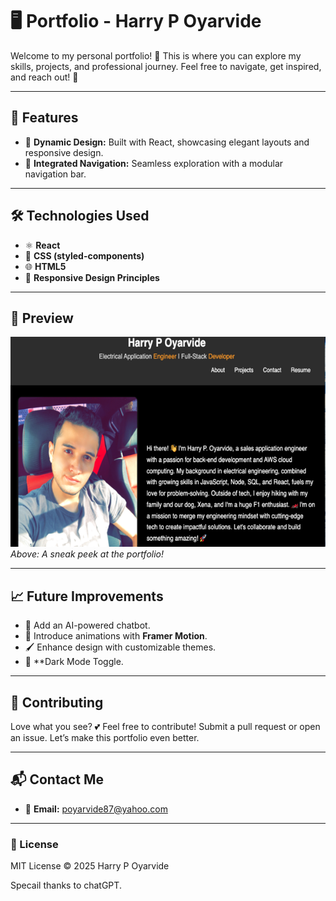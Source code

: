 # 🖥️ Portfolio - Harry P Oyarvide

Welcome to my personal portfolio! 🎉 This is where you can explore my skills, projects, and professional journey. Feel free to navigate, get inspired, and reach out! 🚀

---

## 🌟 Features

- 🎨 **Dynamic Design:** Built with React, showcasing elegant layouts and responsive design.
- 🔗 **Integrated Navigation:** Seamless exploration with a modular navigation bar.

---

## 🛠️ Technologies Used

- ⚛️ **React**
- 💅 **CSS (styled-components)**
- 🌐 **HTML5**
- 🎨 **Responsive Design Principles**

---

## 📸 Preview

![Portfolio Preview](./images/preview.png)  
*Above: A sneak peek at the portfolio!*

---

## 📈 Future Improvements

- 🤖 Add an AI-powered chatbot.
- 🌟 Introduce animations with **Framer Motion**.
- 🖌️ Enhance design with customizable themes.
- 🌌 **Dark Mode Toggle.
---

## 🤝 Contributing

Love what you see? 💕 Feel free to contribute! Submit a pull request or open an issue. Let’s make this portfolio even better.

---

## 📬 Contact Me

- 📧 **Email:** [poyarvide87@yahoo.com](poyarvide87@yahoo..com)

---

### 📝 License

MIT License © 2025 Harry P Oyarvide

Specail thanks to chatGPT. 
